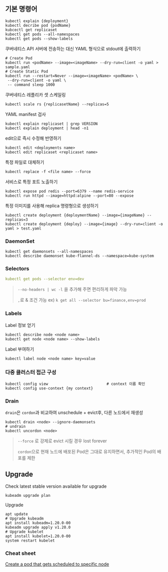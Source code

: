 ## 기본 명령어

```shell
kubectl explain {deployment}
kubectl decribe pod {podName}
kubcectl get replicaset
kubectl get pods --all-namespaces
kubectl get pods --show-labels
```

쿠버네티스 API 서버에 전송하는 대신 YAML 형식으로 stdout에 출력하기

```shell
# Create Pod
kubectl run <podName> --image=<imageName> --dry-run=client -o yaml > sample.yaml
# Create Static Pod
kubectl run --restart=Never --image=<imageName> <podName> \
 --dry-run=client -o yaml \
 -- command sleep 1000
```

쿠버네티스 레플리카 셋 스케일링

```shell
kubectl scale rs {replicasetName} --replicas=5
```

YAML manifest 검사

```shell
kubectl explain replicaset | grep VERSION
kubectl explain deployment | head -n1
```

edit으로 즉시 수정해 반영하기

```shell
kubectl edit <deployments name>
kubectl edit replicaset <replicaset name>
```

특정 파일로 대체하기

```shell
kubectl replace -f <file name> --force
```

서비스로 특정 포트 노출하기

```shell
kubectl expose pod redis --port=6379 --name redis-service
kubectl run httpd --image=httpd:alpine --port=80 --expose
```

특정 이미지를 사용해 replica 명령형으로 생성하기

```shell
kubectl create deployment {deploymentName} --image={imageName} --replicas=3
kubectl create deployment {deploy} --image={image} --dry-run=client -o yaml > test.yaml
```

### DaemonSet

```shell
kubectl get daemonsets --all-namespaces
kubectl describe daemonset kube-flannel-ds --namespace=kube-system
```

### Selectors

```yaml
kubectl get pods --selector env=dev
```

> `--no-headers | wc -l` 을 추가해 주면 편리하게 파악 가능
>
> `,`로 & 조건 가능 ex) `k get all --selector bu=finance,env=prod`

### Labels

Label 정보 얻기

```shell
kubectl describe node <node name>
kubectl get node <node name> --show-labels
```

Label 부여하기

```shell
kubectl label node <node name> key=value
```

### 다중 클러스터 접근 구성

```shell
kubectl config view                          # context 이름 확인
kubectl config use-context {my context}
```

### Drain

`drain`은 `cordon`과 비교하여 unschedule + evict후, 다른 노드에서 재생성

```shell
kubectl drain <node> --ignore-daemonsets
# undrain
kubectl uncordon <node>
```

> `--force` 로 강제로 evict 시킬 경우 lost forever
> 
> `cordon`으로 현재 노드에 배포된 Pod은 그대로 유지하면서, 추가적인 Pod의 배포를 제한

## Upgrade

Check latest stable version available for upgrade

```shell
kubeadm upgrade plan
```

Upgrade

```shell
apt update
# Upgrade kubeadm
apt install kubeadm=1.20.0-00
kubeadm upgrade apply v1.20.0
# Upgrade kubelet
apt install kubelet=1.20.0-00
system restart kubelet
```

### Cheat sheet

[Create a pod that gets scheduled to specific node](https://kubernetes.io/docs/tasks/configure-pod-container/assign-pods-nodes/#create-a-pod-that-gets-scheduled-to-specific-node)
